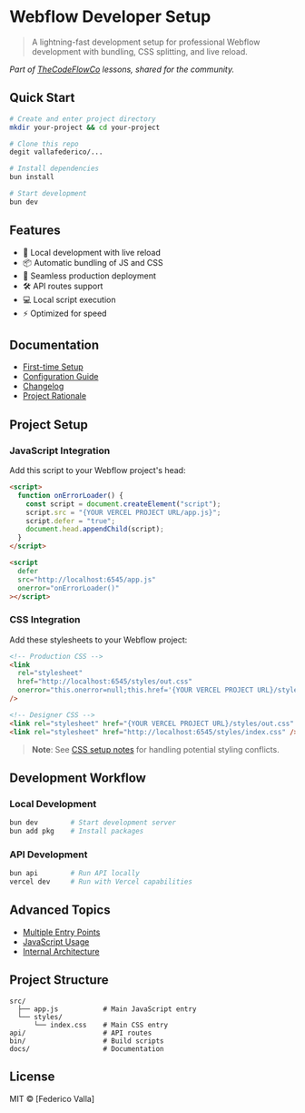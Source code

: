 # Webflow Developer Setup

> A lightning-fast development setup for professional Webflow development with bundling, CSS splitting, and live reload.

_Part of [TheCodeFlowCo](https://www.thecodeflow.co/) lessons, shared for the community._

## Quick Start

```bash
# Create and enter project directory
mkdir your-project && cd your-project

# Clone this repo
degit vallafederico/...

# Install dependencies
bun install

# Start development
bun dev
```

## Features

- 🚀 Local development with live reload
- 📦 Automatic bundling of JS and CSS
- 🔄 Seamless production deployment
- 🛠️ API routes support
- 💻 Local script execution
- ⚡ Optimized for speed

## Documentation

- [First-time Setup](./docs/setup.md)
- [Configuration Guide](./docs/config.md)
- [Changelog](./docs/changelog.md)
- [Project Rationale](./docs/rationale.md)

## Project Setup

### JavaScript Integration

Add this script to your Webflow project's head:

```html
<script>
  function onErrorLoader() {
    const script = document.createElement("script");
    script.src = "{YOUR VERCEL PROJECT URL/app.js}";
    script.defer = "true";
    document.head.appendChild(script);
  }
</script>

<script
  defer
  src="http://localhost:6545/app.js"
  onerror="onErrorLoader()"
></script>
```

### CSS Integration

Add these stylesheets to your Webflow project:

```html
<!-- Production CSS -->
<link
  rel="stylesheet"
  href="http://localhost:6545/styles/out.css"
  onerror="this.onerror=null;this.href='{YOUR VERCEL PROJECT URL}/styles/out.css'"
/>

<!-- Designer CSS -->
<link rel="stylesheet" href="{YOUR VERCEL PROJECT URL}/styles/out.css" />
<link rel="stylesheet" href="http://localhost:6545/styles/index.css" />
```

> **Note**: See [CSS setup notes](./docs/css-issues.md) for handling potential styling conflicts.

## Development Workflow

### Local Development

```bash
bun dev        # Start development server
bun add pkg    # Install packages
```

### API Development

```bash
bun api        # Run API locally
vercel dev     # Run with Vercel capabilities
```

## Advanced Topics

- [Multiple Entry Points](./docs/multiple-entry-points.md)
- [JavaScript Usage](./docs/javascript.md)
- [Internal Architecture](./docs/bin.md)

## Project Structure

```
src/
  ├── app.js           # Main JavaScript entry
  └── styles/
      └── index.css    # Main CSS entry
api/                   # API routes
bin/                   # Build scripts
docs/                  # Documentation
```

## License

MIT © [Federico Valla]
